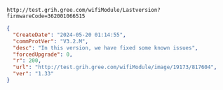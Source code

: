 `http://test.grih.gree.com/wifiModule/Lastversion?firmwareCode=362001066515`

```json
{
  "CreateDate": "2024-05-20 01:14:55",
  "commProtVer": "V3.2.M",
  "desc": "In this version, we have fixed some known issues",
  "forcedUpgrade": 0,
  "r": 200,
  "url": "http://test.grih.gree.com/wifiModule/image/19173/817604",
  "ver": "1.33"
}
```